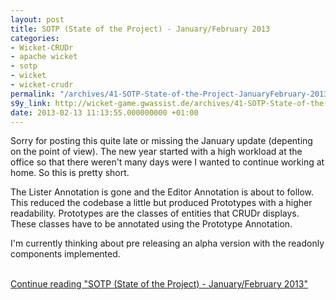 ```yaml
---
layout: post
title: SOTP (State of the Project) - January/February 2013
categories:
- Wicket-CRUDr
- apache wicket
- sotp
- wicket
- wicket-crudr
permalink: "/archives/41-SOTP-State-of-the-Project-JanuaryFebruary-2013.html"
s9y_link: http://wicket-game.gwassist.de/archives/41-SOTP-State-of-the-Project-JanuaryFebruary-2013.html
date: 2013-02-13 11:13:55.000000000 +01:00
---
```

<p>Sorry for posting this quite late or missing the January update (depenting on the point of view). The new year started with a high workload at the office so that there weren't many days were I wanted to continue working at home. So this is pretty short.</p> 
<p>The Lister Annotation is gone and the Editor Annotation is about to follow. This reduced the codebase a little but produced Prototypes with a higher readability. Prototypes are the classes of entities that CRUDr displays. These classes have to be annotated using the Prototype Annotation.</p>
<p>I'm currently thinking about pre releasing an alpha version with the readonly components implemented. <br /></p> <br /><a href="http://wicket-game.gwassist.de/archives/41-SOTP-State-of-the-Project-JanuaryFebruary-2013.html#extended">Continue reading "SOTP (State of the Project) - January/February 2013"</a>
